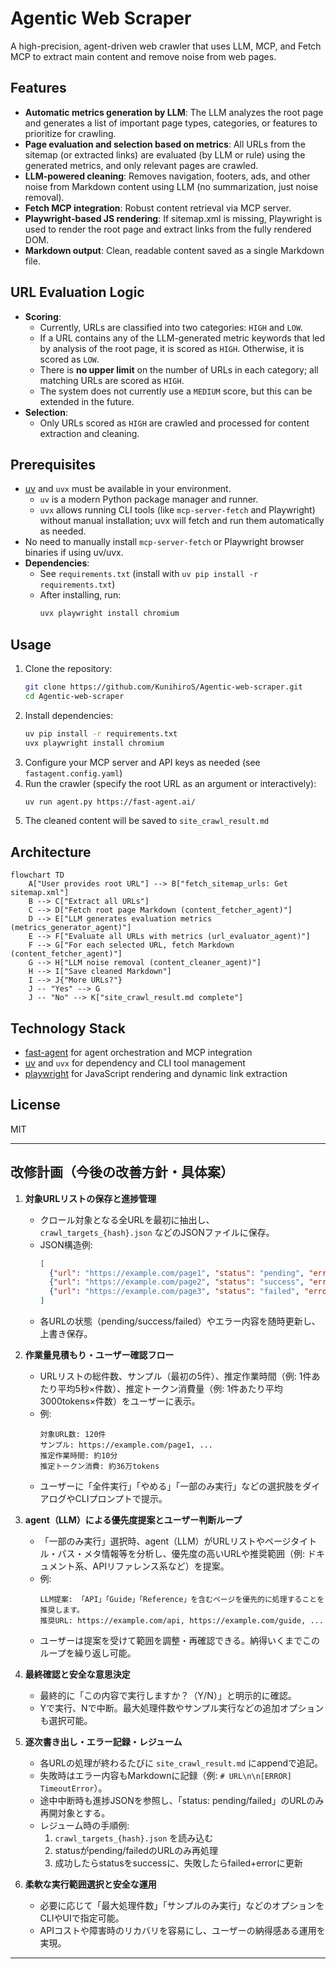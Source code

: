# Agentic Web Scraper

A high-precision, agent-driven web crawler that uses LLM, MCP, and Fetch MCP to extract main content and remove noise from web pages.

## Features
- **Automatic metrics generation by LLM**: The LLM analyzes the root page and generates a list of important page types, categories, or features to prioritize for crawling.
- **Page evaluation and selection based on metrics**: All URLs from the sitemap (or extracted links) are evaluated (by LLM or rule) using the generated metrics, and only relevant pages are crawled.
- **LLM-powered cleaning**: Removes navigation, footers, ads, and other noise from Markdown content using LLM (no summarization, just noise removal).
- **Fetch MCP integration**: Robust content retrieval via MCP server.
- **Playwright-based JS rendering**: If sitemap.xml is missing, Playwright is used to render the root page and extract links from the fully rendered DOM.
- **Markdown output**: Clean, readable content saved as a single Markdown file.

## URL Evaluation Logic

- **Scoring**:  
  - Currently, URLs are classified into two categories: `HIGH` and `LOW`.
  - If a URL contains any of the LLM-generated metric keywords that led by analysis of the root page, it is scored as `HIGH`. Otherwise, it is scored as `LOW`.
  - There is **no upper limit** on the number of URLs in each category; all matching URLs are scored as `HIGH`.
  - The system does not currently use a `MEDIUM` score, but this can be extended in the future.
- **Selection**:  
  - Only URLs scored as `HIGH` are crawled and processed for content extraction and cleaning.

## Prerequisites
- [uv](https://docs.astral.sh/uv/) and `uvx` must be available in your environment.
  - `uv` is a modern Python package manager and runner.
  - `uvx` allows running CLI tools (like `mcp-server-fetch` and Playwright) without manual installation; uvx will fetch and run them automatically as needed.
- No need to manually install `mcp-server-fetch` or Playwright browser binaries if using uv/uvx.
- **Dependencies**:  
  - See `requirements.txt` (install with `uv pip install -r requirements.txt`)
  - After installing, run:  
    ```bash
    uvx playwright install chromium
    ```

## Usage
1. Clone the repository:
   ```bash
   git clone https://github.com/KunihiroS/Agentic-web-scraper.git
   cd Agentic-web-scraper
   ```
2. Install dependencies:
   ```bash
   uv pip install -r requirements.txt
   uvx playwright install chromium
   ```
3. Configure your MCP server and API keys as needed (see `fastagent.config.yaml`)
4. Run the crawler (specify the root URL as an argument or interactively):
   ```bash
   uv run agent.py https://fast-agent.ai/
   ```
5. The cleaned content will be saved to `site_crawl_result.md`

## Architecture
```mermaid
flowchart TD
    A["User provides root URL"] --> B["fetch_sitemap_urls: Get sitemap.xml"]
    B --> C["Extract all URLs"]
    C --> D["Fetch root page Markdown (content_fetcher_agent)"]
    D --> E["LLM generates evaluation metrics (metrics_generator_agent)"]
    E --> F["Evaluate all URLs with metrics (url_evaluator_agent)"]
    F --> G["For each selected URL, fetch Markdown (content_fetcher_agent)"]
    G --> H["LLM noise removal (content_cleaner_agent)"]
    H --> I["Save cleaned Markdown"]
    I --> J{"More URLs?"}
    J -- "Yes" --> G
    J -- "No" --> K["site_crawl_result.md complete"]
```

## Technology Stack
- [fast-agent](https://fast-agent.ai/) for agent orchestration and MCP integration
- [uv](https://docs.astral.sh/uv/) and `uvx` for dependency and CLI tool management
- [playwright](https://playwright.dev/python/) for JavaScript rendering and dynamic link extraction

## License
MIT

---

## 改修計画（今後の改善方針・具体案）

1. **対象URLリストの保存と進捗管理**
   - クロール対象となる全URLを最初に抽出し、`crawl_targets_{hash}.json` などのJSONファイルに保存。
   - JSON構造例:
     ```json
     [
       {"url": "https://example.com/page1", "status": "pending", "error": null},
       {"url": "https://example.com/page2", "status": "success", "error": null},
       {"url": "https://example.com/page3", "status": "failed", "error": "TimeoutError"}
     ]
     ```
   - 各URLの状態（pending/success/failed）やエラー内容を随時更新し、上書き保存。

2. **作業量見積もり・ユーザー確認フロー**
   - URLリストの総件数、サンプル（最初の5件）、推定作業時間（例: 1件あたり平均5秒×件数）、推定トークン消費量（例: 1件あたり平均3000tokens×件数）をユーザーに表示。
   - 例:  
     ```
     対象URL数: 120件
     サンプル: https://example.com/page1, ...
     推定作業時間: 約10分
     推定トークン消費: 約36万tokens
     ```
   - ユーザーに「全件実行」「やめる」「一部のみ実行」などの選択肢をダイアログやCLIプロンプトで提示。

3. **agent（LLM）による優先度提案とユーザー判断ループ**
   - 「一部のみ実行」選択時、agent（LLM）がURLリストやページタイトル・パス・メタ情報等を分析し、優先度の高いURLや推奨範囲（例: ドキュメント系、APIリファレンス系など）を提案。
   - 例:  
     ```
     LLM提案: 「API」「Guide」「Reference」を含むページを優先的に処理することを推奨します。
     推奨URL: https://example.com/api, https://example.com/guide, ...
     ```
   - ユーザーは提案を受けて範囲を調整・再確認できる。納得いくまでこのループを繰り返し可能。

4. **最終確認と安全な意思決定**
   - 最終的に「この内容で実行しますか？（Y/N）」と明示的に確認。
   - Yで実行、Nで中断。最大処理件数やサンプル実行などの追加オプションも選択可能。

5. **逐次書き出し・エラー記録・レジューム**
   - 各URLの処理が終わるたびに `site_crawl_result.md` にappendで追記。
   - 失敗時はエラー内容もMarkdownに記録（例: `# URL\n\n[ERROR] TimeoutError`）。
   - 途中中断時も進捗JSONを参照し、「status: pending/failed」のURLのみ再開対象とする。
   - レジューム時の手順例:
     1. `crawl_targets_{hash}.json` を読み込む
     2. statusがpending/failedのURLのみ再処理
     3. 成功したらstatusをsuccessに、失敗したらfailed+errorに更新

6. **柔軟な実行範囲選択と安全な運用**
   - 必要に応じて「最大処理件数」「サンプルのみ実行」などのオプションをCLIやUIで指定可能。
   - APIコストや障害時のリカバリを容易にし、ユーザーの納得感ある運用を実現。

---
